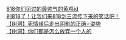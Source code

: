 [818你们见过的最帅气的黄鸡id](http://tieba.baidu.com/p/3543393450?see_lz=1&pn=)   
[别818了！让我们来818剑三流传下来的笑话吧！](http://tieba.baidu.com/p/3542762208?see_lz=1&pn=)   
[【树洞】死情缘后走出阴影的正确♂姿势](http://tieba.baidu.com/p/3542110143?see_lz=1&pn=)   
[【树洞】你们都是怎么放弃一个人的](http://tieba.baidu.com/p/3542275636?see_lz=1&pn=)   
